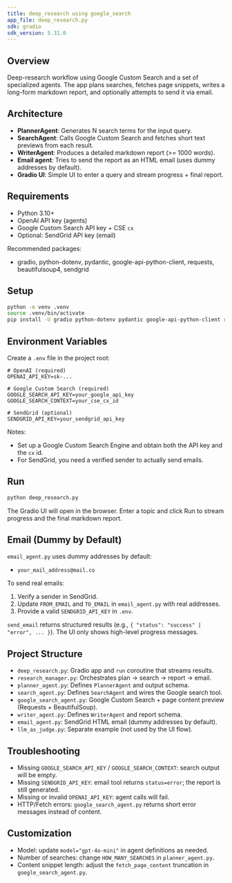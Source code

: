 ```yaml
---
title: deep_research using google_search
app_file: deep_research.py
sdk: gradio
sdk_version: 5.31.0
---
```


## Overview
Deep-research workflow using Google Custom Search and a set of specialized agents. The app plans searches, fetches page snippets, writes a long-form markdown report, and optionally attempts to send it via email.

## Architecture
- **PlannerAgent**: Generates N search terms for the input query.
- **SearchAgent**: Calls Google Custom Search and fetches short text previews from each result.
- **WriterAgent**: Produces a detailed markdown report (>= 1000 words).
- **Email agent**: Tries to send the report as an HTML email (uses dummy addresses by default).
- **Gradio UI**: Simple UI to enter a query and stream progress + final report.

## Requirements
- Python 3.10+
- OpenAI API key (agents)
- Google Custom Search API key + CSE `cx`
- Optional: SendGrid API key (email)

Recommended packages:
- gradio, python-dotenv, pydantic, google-api-python-client, requests, beautifulsoup4, sendgrid

## Setup
```bash
python -m venv .venv
source .venv/bin/activate
pip install -U gradio python-dotenv pydantic google-api-python-client requests beautifulsoup4 sendgrid
```

## Environment Variables
Create a `.env` file in the project root:
```env
# OpenAI (required)
OPENAI_API_KEY=sk-...

# Google Custom Search (required)
GOOGLE_SEARCH_API_KEY=your_google_api_key
GOOGLE_SEARCH_CONTEXT=your_cse_cx_id

# SendGrid (optional)
SENDGRID_API_KEY=your_sendgrid_api_key
```
Notes:
- Set up a Google Custom Search Engine and obtain both the API key and the `cx` id.
- For SendGrid, you need a verified sender to actually send emails.

## Run
```bash
python deep_research.py
```
The Gradio UI will open in the browser. Enter a topic and click Run to stream progress and the final markdown report.

## Email (Dummy by Default)
`email_agent.py` uses dummy addresses by default:
- `your_mail_address@mail.co`

To send real emails:
1. Verify a sender in SendGrid.
2. Update `FROM_EMAIL` and `TO_EMAIL` in `email_agent.py` with real addresses.
3. Provide a valid `SENDGRID_API_KEY` in `.env`.

`send_email` returns structured results (e.g., `{ "status": "success" | "error", ... }`). The UI only shows high-level progress messages.

## Project Structure
- `deep_research.py`: Gradio app and `run` coroutine that streams results.
- `research_manager.py`: Orchestrates plan → search → report → email.
- `planner_agent.py`: Defines `PlannerAgent` and output schema.
- `search_agent.py`: Defines `SearchAgent` and wires the Google search tool.
- `google_search_agent.py`: Google Custom Search + page content preview (Requests + BeautifulSoup).
- `writer_agent.py`: Defines `WriterAgent` and report schema.
- `email_agent.py`: SendGrid HTML email (dummy addresses by default).
- `llm_as_judge.py`: Separate example (not used by the UI flow).

## Troubleshooting
- Missing `GOOGLE_SEARCH_API_KEY` / `GOOGLE_SEARCH_CONTEXT`: search output will be empty.
- Missing `SENDGRID_API_KEY`: email tool returns `status=error`; the report is still generated.
- Missing or invalid `OPENAI_API_KEY`: agent calls will fail.
- HTTP/Fetch errors: `google_search_agent.py` returns short error messages instead of content.

## Customization
- Model: update `model="gpt-4o-mini"` in agent definitions as needed.
- Number of searches: change `HOW_MANY_SEARCHES` in `planner_agent.py`.
- Content snippet length: adjust the `fetch_page_content` truncation in `google_search_agent.py`.
